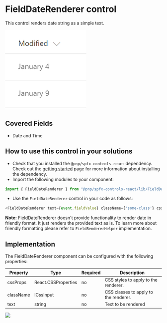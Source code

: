 # FieldDateRenderer control

This control renders date string as a simple text.

![FieldDateRenderer control output](../../assets/FieldDateRenderer.png)

## Covered Fields
- Date and Time

## How to use this control in your solutions

- Check that you installed the `@pnp/spfx-controls-react` dependency. Check out the [getting started](../getting-started) page for more information about installing the dependency.
- Import the following modules to your component:

```TypeScript
import { FieldDateRenderer } from "@pnp/spfx-controls-react/lib/FieldDateRenderer";
```

- Use the `FieldDateRenderer` control in your code as follows:

```TypeScript
<FieldDateRenderer text={event.fieldValue} className={'some-class'} cssProps={{ background: '#f00' }} />
```

**Note:** FieldDateRenderer doesn't provide functionality to render date in friendly format. It just renders the provided text as is. To learn more about friendly formatting please refer to `FieldRendererHelper` implementation.

## Implementation

The FieldDateRenderer component can be configured with the following properties:

| Property | Type | Required | Description |
| ---- | ---- | ---- | ---- |
| cssProps | React.CSSProperties | no | CSS styles to apply to the renderer. |
| className | ICssInput | no | CSS classes to apply to the renderer. |
| text | string | no | Text to be rendered |

![](https://telemetry.sharepointpnp.com/sp-dev-fx-controls-react/wiki/controls/fields/FieldDateRenderer)


